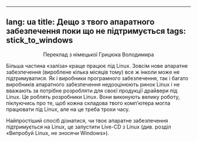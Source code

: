 

---
lang: ua
title: Дещо з твого апаратного забезпечення поки що не підтримується
tags: stick_to_windows
---

<p align="center">Переклад з німецької Грицюка Володимира

Більша частина «заліза» краще працює під Linux. Зовсім нове апаратне забезпечення (вироблене кілька місяців тому) все ж інколи може не підтримуватися. Як і виробники програмного забезпечення, так і багато виробників апаратного забезпечення недооцінюють ринок Linux і не вважають за потрібне розробляти  для своєї продукції драйвери під Linux. Це роблять розробники Linux. Вони виконують велику роботу, піклуючись про те, щоб кожна складова твого комп’ютера могла працювати під Linux, але на це треба трохи часу.

Найпростіший спосіб дізнатися, чи твоє апаратне забезпечення підтримується на Linux, це запустити Live-CD з Linux (див. розділ «Випробуй Linux, не зносячи Windows»).


